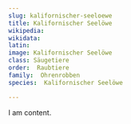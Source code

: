 ```yaml
---
slug: kalifornischer-seeloewe
title: Kalifornischer Seelöwe
wikipedia: 
wikidata: 
latin:
image: Kalifornischer Seelöwe
class: Säugetiere
order:  Raubtiere
family:  Ohrenrobben
species:  Kalifornischer Seelöwe

---
```


I am content.
